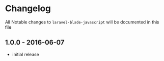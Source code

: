 # Changelog

All Notable changes to `laravel-blade-javascript` will be documented in this file

## 1.0.0 - 2016-06-07
- initial release
